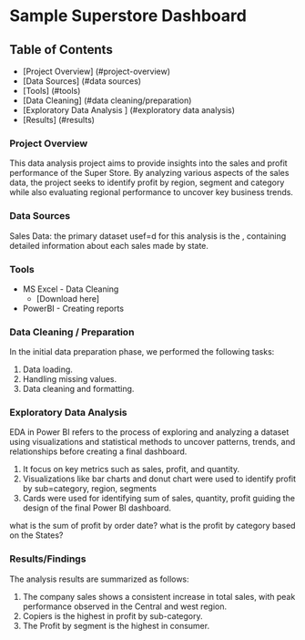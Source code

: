 # Sample Superstore Dashboard

## Table of Contents

- [Project Overview] (#project-overview)
- [Data Sources] (#data sources)
- [Tools] (#tools)
- [Data Cleaning] (#data cleaning/preparation)
- [Exploratory Data Analysis ] (#exploratory data analysis)
- [Results] (#results)


### Project Overview

This data analysis project aims to provide insights into the sales and profit performance of the Super Store. By analyzing various aspects of the sales data, the project seeks to identify profit by region, segment and category while also evaluating regional performance to uncover key business trends.

### Data Sources

Sales Data: the primary dataset usef=d for this analysis is the               , containing detailed information about each sales made by state.

### Tools

- MS Excel  - Data Cleaning
    - [Download here]
- PowerBI -  Creating reports

### Data Cleaning / Preparation

In the initial data preparation phase, we performed the following tasks:
 1. Data loading.
 2. Handling missing values.
 3. Data cleaning and formatting.

### Exploratory Data Analysis

EDA in Power BI refers to the process of exploring and analyzing a dataset using visualizations and statistical methods to uncover patterns, trends, and relationships before creating a final dashboard.
 1. It focus on key metrics such as sales, profit, and quantity.
 2. Visualizations like bar charts and donut chart were used to identify profit by sub=category, region, segments
 3. Cards were used for identifying sum of sales, quantity, profit guiding the design of the final Power BI dashboard.

what is the sum of profit by order date?
what is the profit by category based on the States?

### Results/Findings

The analysis results are summarized as follows:
 1. The company sales shows a consistent increase in total sales, with peak performance observed in the Central and west region.
 2. Copiers is the highest in profit by sub-category.
 3. The Profit by segment is the highest in consumer.




   
